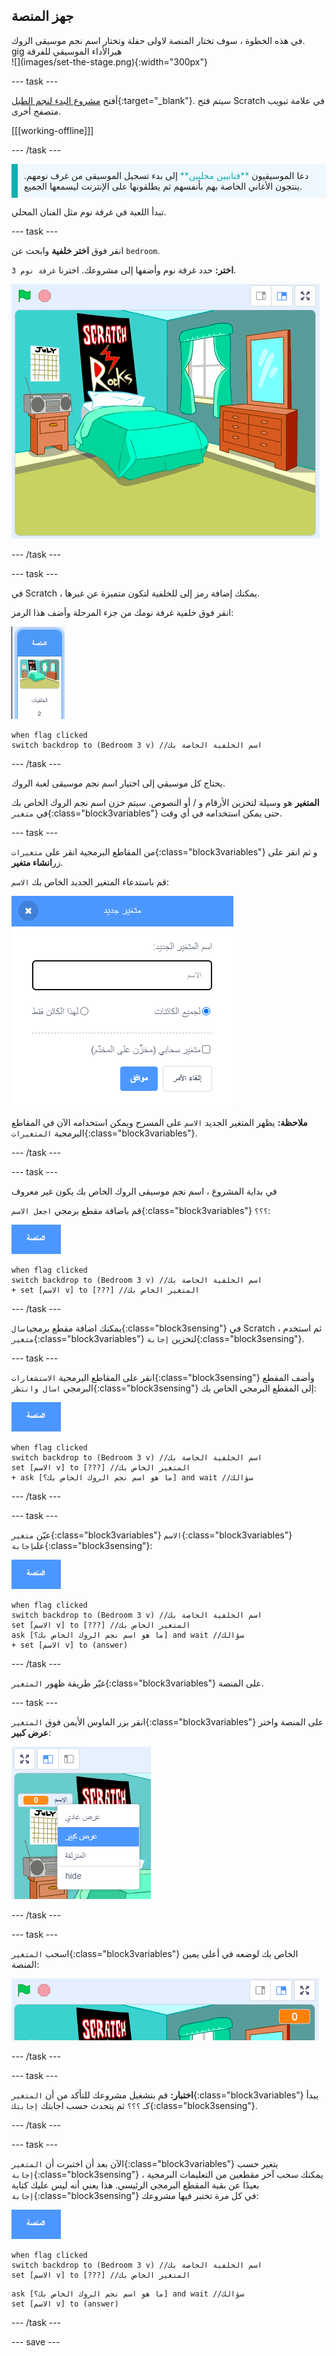 ## جهز المنصة

<div style="display: flex; flex-wrap: wrap">
<div style="flex-basis: 200px; flex-grow: 1; margin-right: 15px;">
في هذه الخطوة ، سوف تختار المنصة لاولى حفلة وتختار اسم نجم موسيقى الروك.
gig هيرالأداء الموسيقي للفرقة 
</div>
<div>
![](images/set-the-stage.png){:width="300px"}
</div>
</div>

--- task ---

أفتح [مشروع البدء لنجم الطبل](https://scratch.mit.edu/projects/535783147/editor){:target="_blank"}. سيتم فتح Scratch في علامة تبويب متصفح أخرى.

[[[working-offline]]]

--- /task ---

<p style="border-left: solid; border-width:10px; border-color: #0faeb0; background-color: aliceblue; padding: 10px;">
دعا الموسيقيون <span style="color: #0faeb0">**فنانيين محليين**</span> إلى بدء تسجيل الموسيقى من غرف نومهم. ينتجون الأغاني الخاصة بهم بأنفسهم ثم يطلقونها على الإنترنت ليسمعها الجميع. 
</p>

تبدأ اللعبة في غرفة نوم مثل الفنان المحلي.

--- task ---

انقر فوق **اختر خلفية** وابحث عن `bedroom`.

**اختر:** حدد غرفة نوم وأضفها إلى مشروعك. اخترنا `غرفة نوم 3`.

![المسرح يظهر خلفية "غرفة النوم 3".](images/bedroom3.png)

--- /task ---

--- task ---

في Scratch ، يمكنك إضافة رمز إلى للخلفية لتكون متميزة عن غيرها.

انقر فوق خلفية غرفة نومك من جزء المرحلة وأضف هذا الرمز:

![الخلفية المصغرة  thumbnail في جزء المرحلة.](images/bedroom-icon.png)

```blocks3
when flag clicked
switch backdrop to (Bedroom 3 v) //اسم الخلفية الخاصة بك
```

--- /task ---

يحتاج كل موسيقي إلى اختيار اسم نجم موسيقى لعبة الروك.

**المتغير** هو وسيلة لتخزين الأرقام و / أو النصوص. سيتم خزن اسم نجم الروك الخاص بك في `متغير`{:class="block3variables"} حتى يمكن استخدامه في أي وقت.

--- task ---

من المقاطع البرمجية انقر على `متغيرات`{:class="block3variables"} و ثم انقر على زر**انشاء متغير**.

قم باستدعاء المتغير الجديد الخاص بك `الاسم`:

![نافذة المتغير الجديد المنبثقة مع إدخال النص "اسم".](images/new-variable.png)

**ملاحظة:** يظهر المتغير الجديد `الاسم` على المسرح ويمكن استخدامه الآن في المقاطع البرمجية `المتغيرات`{:class="block3variables"}.

--- /task ---

--- task ---

في بداية المشروع ، اسم نجم  موسيقى الروك الخاص بك يكون غير معروف

قم باضافة مقطع برمجي `اجعل الاسم`{:class="block3variables"} `؟؟؟`:

![](images/stage-icon.png)

```blocks3
when flag clicked
switch backdrop to (Bedroom 3 v) //اسم الخلفية الخاصة بك
+ set [الاسم v] to [???] //المتغير الخاص بك
```

--- /task ---

يمكنك اضافة مقطع برمجي`اسال`{:class="block3sensing"} في Scratch ، ثم استخدم `متغير`{:class="block3variables"} لتخزين `إجابة`{:class="block3sensing"}.

--- task ---

انقر على المقاطع البرمجية `الاستشعارات`{:class="block3sensing"} وأضف المقطع البرمجي `اسال وانتظر`{:class="block3sensing"} إلى المقطع البرمجي الخاص بك:

![](images/stage-icon.png)

```blocks3
when flag clicked
switch backdrop to (Bedroom 3 v) //اسم الخلفية الخاصة بك
set [الاسم v] to [???] //المتغير الخاص بك
+ ask [ما هو اسم نجم الروك الخاص بك؟] and wait //سؤالك
```

--- /task ---

--- task ---

عيّن `متغير`{:class="block3variables"} `الاسم`{:class="block3variables"} على`إجابة`{:class="block3sensing"}:

![](images/stage-icon.png)

```blocks3
when flag clicked
switch backdrop to (Bedroom 3 v) //اسم الخلفية الخاصة بك
set [الاسم v] to [???] //المتغير الخاص بك
ask [ما هو اسم نجم الروك الخاص بك؟] and wait //سؤالك
+ set [الاسم v] to (answer)
```

--- /task ---

غيّر طريقة ظهور `المتغير`{:class="block3variables"} على المنصة.

--- task ---

انقر بزر الماوس الأيمن فوق `المتغير`{:class="block3variables"} على المنصة واختر **عرض كبير**:

![](images/large-readout.png)

--- /task ---

--- task ---

اسحب `المتغير`{:class="block3variables"} الخاص بك لوضعه في أعلى يمين المنصة:

![](images/repositioned-variable.png)

--- /task ---

--- task ---

**اختبار:** قم بتشغيل مشروعك للتأكد من أن `المتغير`{:class="block3variables"} يبدأ كـ `؟؟؟` ثم يتحدث حسب اجابتك `إجابتك`{:class="block3sensing"}.

--- /task ---

--- task ---

الآن بعد أن اختبرت أن `المتغير`{:class="block3variables"} يتغير حسب `إجابة`{:class="block3sensing"} ، يمكنك سحب آخر مقطعين من التعليمات البرمجية بعيدًا عن بقية المقطع البرمجي الرئيسي. هذا يعني أنه ليس عليك كتابة `إجابة`{:class="block3sensing"} في كل مرة تختبر فيها مشروعك:

![](images/stage-icon.png)

```blocks3
when flag clicked
switch backdrop to (Bedroom 3 v) //اسم الخلفية الخاصة بك
set [الاسم v] to [???] //المتغير الخاص بك
```

```blocks3
ask [ما هو اسم نجم الروك الخاص بك؟] and wait //سؤالك
set [الاسم v] to (answer)
```

--- /task ---

--- save ---
